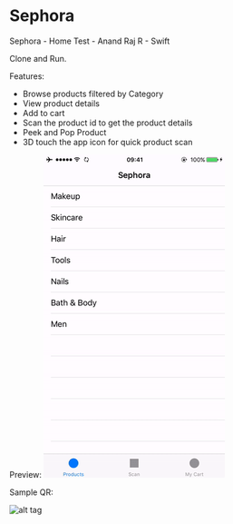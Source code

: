 # Sephora
Sephora - Home Test - Anand Raj R - Swift

Clone and Run.

Features:
- Browse products filtered by Category
- View product details
- Add to cart
- Scan the product id to get the product details
- Peek and Pop Product
- 3D touch the app icon for quick product scan

Preview:
![alt tag](https://github.com/kingofbliss/Sephora/blob/master/demo.gif) 

Sample QR:

![alt tag](http://i.imgur.com/PnvZE5K.png)
